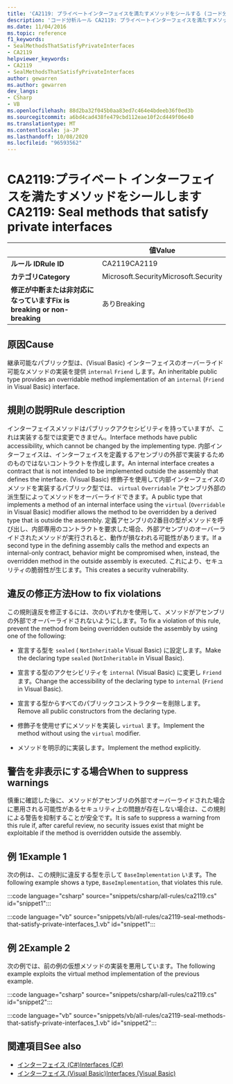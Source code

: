```yaml
---
title: 'CA2119: プライベートインターフェイスを満たすメソッドをシールする (コード分析)'
description: 'コード分析ルール CA2119: プライベートインターフェイスを満たすメソッドをシールする方法について説明します。'
ms.date: 11/04/2016
ms.topic: reference
f1_keywords:
- SealMethodsThatSatisfyPrivateInterfaces
- CA2119
helpviewer_keywords:
- CA2119
- SealMethodsThatSatisfyPrivateInterfaces
author: gewarren
ms.author: gewarren
dev_langs:
- CSharp
- VB
ms.openlocfilehash: 88d2ba32f045b0aa83ed7c464e4bdeeb36f0ed3b
ms.sourcegitcommit: a6bd4cad438fe479cbd112eae10f2cd449f06e40
ms.translationtype: MT
ms.contentlocale: ja-JP
ms.lasthandoff: 10/08/2020
ms.locfileid: "96593562"
---
```

# <a name="ca2119-seal-methods-that-satisfy-private-interfaces"></a><span data-ttu-id="42b2d-103">CA2119:プライベート インターフェイスを満たすメソッドをシールします</span><span class="sxs-lookup"><span data-stu-id="42b2d-103">CA2119: Seal methods that satisfy private interfaces</span></span>

| | <span data-ttu-id="42b2d-104">値</span><span class="sxs-lookup"><span data-stu-id="42b2d-104">Value</span></span> |
|-|-|
| <span data-ttu-id="42b2d-105">**ルール ID**</span><span class="sxs-lookup"><span data-stu-id="42b2d-105">**Rule ID**</span></span> |<span data-ttu-id="42b2d-106">CA2119</span><span class="sxs-lookup"><span data-stu-id="42b2d-106">CA2119</span></span>|
| <span data-ttu-id="42b2d-107">**カテゴリ**</span><span class="sxs-lookup"><span data-stu-id="42b2d-107">**Category**</span></span> |<span data-ttu-id="42b2d-108">Microsoft.Security</span><span class="sxs-lookup"><span data-stu-id="42b2d-108">Microsoft.Security</span></span>|
| <span data-ttu-id="42b2d-109">**修正が中断または非対応になっています**</span><span class="sxs-lookup"><span data-stu-id="42b2d-109">**Fix is breaking or non-breaking**</span></span> |<span data-ttu-id="42b2d-110">あり</span><span class="sxs-lookup"><span data-stu-id="42b2d-110">Breaking</span></span>|

## <a name="cause"></a><span data-ttu-id="42b2d-111">原因</span><span class="sxs-lookup"><span data-stu-id="42b2d-111">Cause</span></span>

<span data-ttu-id="42b2d-112">継承可能なパブリック型は、(Visual Basic) インターフェイスのオーバーライド可能なメソッドの実装を提供 `internal` `Friend` します。</span><span class="sxs-lookup"><span data-stu-id="42b2d-112">An inheritable public type provides an overridable method implementation of an `internal` (`Friend` in Visual Basic) interface.</span></span>

## <a name="rule-description"></a><span data-ttu-id="42b2d-113">規則の説明</span><span class="sxs-lookup"><span data-stu-id="42b2d-113">Rule description</span></span>

<span data-ttu-id="42b2d-114">インターフェイスメソッドはパブリックアクセシビリティを持っていますが、これは実装する型では変更できません。</span><span class="sxs-lookup"><span data-stu-id="42b2d-114">Interface methods have public accessibility, which cannot be changed by the implementing type.</span></span> <span data-ttu-id="42b2d-115">内部インターフェイスは、インターフェイスを定義するアセンブリの外部で実装するためのものではないコントラクトを作成します。</span><span class="sxs-lookup"><span data-stu-id="42b2d-115">An internal interface creates a contract that is not intended to be implemented outside the assembly that defines the interface.</span></span> <span data-ttu-id="42b2d-116">(Visual Basic) 修飾子を使用して内部インターフェイスのメソッドを実装するパブリック型では、 `virtual` `Overridable` アセンブリ外部の派生型によってメソッドをオーバーライドできます。</span><span class="sxs-lookup"><span data-stu-id="42b2d-116">A public type that implements a method of an internal interface using the `virtual` (`Overridable` in Visual Basic) modifier allows the method to be overridden by a derived type that is outside the assembly.</span></span> <span data-ttu-id="42b2d-117">定義アセンブリの2番目の型がメソッドを呼び出し、内部専用のコントラクトを要求した場合、外部アセンブリのオーバーライドされたメソッドが実行されると、動作が損なわれる可能性があります。</span><span class="sxs-lookup"><span data-stu-id="42b2d-117">If a second type in the defining assembly calls the method and expects an internal-only contract, behavior might be compromised when, instead, the overridden method in the outside assembly is executed.</span></span> <span data-ttu-id="42b2d-118">これにより、セキュリティの脆弱性が生じます。</span><span class="sxs-lookup"><span data-stu-id="42b2d-118">This creates a security vulnerability.</span></span>

## <a name="how-to-fix-violations"></a><span data-ttu-id="42b2d-119">違反の修正方法</span><span class="sxs-lookup"><span data-stu-id="42b2d-119">How to fix violations</span></span>

<span data-ttu-id="42b2d-120">この規則違反を修正するには、次のいずれかを使用して、メソッドがアセンブリの外部でオーバーライドされないようにします。</span><span class="sxs-lookup"><span data-stu-id="42b2d-120">To fix a violation of this rule, prevent the method from being overridden outside the assembly by using one of the following:</span></span>

- <span data-ttu-id="42b2d-121">宣言する型を `sealed` ( `NotInheritable` Visual Basic) に設定します。</span><span class="sxs-lookup"><span data-stu-id="42b2d-121">Make the declaring type `sealed` (`NotInheritable` in Visual Basic).</span></span>

- <span data-ttu-id="42b2d-122">宣言する型のアクセシビリティを `internal` (Visual Basic) に変更し `Friend` ます。</span><span class="sxs-lookup"><span data-stu-id="42b2d-122">Change the accessibility of the declaring type to `internal` (`Friend` in Visual Basic).</span></span>

- <span data-ttu-id="42b2d-123">宣言する型からすべてのパブリックコンストラクターを削除します。</span><span class="sxs-lookup"><span data-stu-id="42b2d-123">Remove all public constructors from the declaring type.</span></span>

- <span data-ttu-id="42b2d-124">修飾子を使用せずにメソッドを実装し `virtual` ます。</span><span class="sxs-lookup"><span data-stu-id="42b2d-124">Implement the method without using the `virtual` modifier.</span></span>

- <span data-ttu-id="42b2d-125">メソッドを明示的に実装します。</span><span class="sxs-lookup"><span data-stu-id="42b2d-125">Implement the method explicitly.</span></span>

## <a name="when-to-suppress-warnings"></a><span data-ttu-id="42b2d-126">警告を非表示にする場合</span><span class="sxs-lookup"><span data-stu-id="42b2d-126">When to suppress warnings</span></span>

<span data-ttu-id="42b2d-127">慎重に確認した後に、メソッドがアセンブリの外部でオーバーライドされた場合に悪用される可能性があるセキュリティ上の問題が存在しない場合は、この規則による警告を抑制することが安全です。</span><span class="sxs-lookup"><span data-stu-id="42b2d-127">It is safe to suppress a warning from this rule if, after careful review, no security issues exist that might be exploitable if the method is overridden outside the assembly.</span></span>

## <a name="example-1"></a><span data-ttu-id="42b2d-128">例 1</span><span class="sxs-lookup"><span data-stu-id="42b2d-128">Example 1</span></span>

<span data-ttu-id="42b2d-129">次の例は、この規則に違反する型を示して `BaseImplementation` います。</span><span class="sxs-lookup"><span data-stu-id="42b2d-129">The following example shows a type, `BaseImplementation`, that violates this rule.</span></span>

:::code language="csharp" source="snippets/csharp/all-rules/ca2119.cs" id="snippet1":::

:::code language="vb" source="snippets/vb/all-rules/ca2119-seal-methods-that-satisfy-private-interfaces_1.vb" id="snippet1":::

## <a name="example-2"></a><span data-ttu-id="42b2d-130">例 2</span><span class="sxs-lookup"><span data-stu-id="42b2d-130">Example 2</span></span>

<span data-ttu-id="42b2d-131">次の例では、前の例の仮想メソッドの実装を悪用しています。</span><span class="sxs-lookup"><span data-stu-id="42b2d-131">The following example exploits the virtual method implementation of the previous example.</span></span>

:::code language="csharp" source="snippets/csharp/all-rules/ca2119.cs" id="snippet2":::

:::code language="vb" source="snippets/vb/all-rules/ca2119-seal-methods-that-satisfy-private-interfaces_1.vb" id="snippet2":::

## <a name="see-also"></a><span data-ttu-id="42b2d-132">関連項目</span><span class="sxs-lookup"><span data-stu-id="42b2d-132">See also</span></span>

- [<span data-ttu-id="42b2d-133">インターフェイス (C#)</span><span class="sxs-lookup"><span data-stu-id="42b2d-133">Interfaces (C#)</span></span>](../../../csharp/programming-guide/interfaces/index.md)
- [<span data-ttu-id="42b2d-134">インターフェイス (Visual Basic)</span><span class="sxs-lookup"><span data-stu-id="42b2d-134">Interfaces (Visual Basic)</span></span>](../../../visual-basic/programming-guide/language-features/interfaces/index.md)
